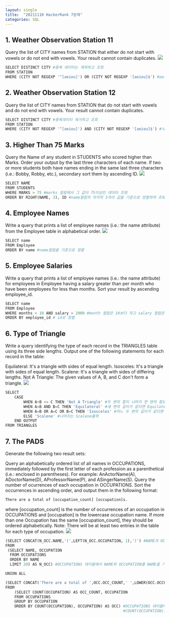 ```yaml
---
layout: single
title:  "20211110 HackerRank 7문제"
categories: SQL
---
```


## 1. Weather Observation Station 11

Query the list of CITY names from STATION that either do not start with vowels or do not end with vowels. Your result cannot contain duplicates.
![](https://i.esdrop.com/d/9760phgt5lnm/GMo0ETmXju.jpeg)


```python
SELECT DISTINCT CITY #중복 데이터는 제외하고 조회
FROM STATION
WHERE (CITY NOT REGEXP '^[aeiou]') OR (CITY NOT REGEXP '[aeiou]$') #aeiou로 시작하거나 끝나는 데이터 제외하고 조회
```

## 2. Weather Observation Station 12

Query the list of CITY names from STATION that do not start with vowels and do not end with vowels. Your result cannot contain duplicates.


```python
SELECT DISTINCT CITY #중복데이터 제거하고 조회
FROM STATION
WHERE (CITY NOT REGEXP '^[aeiou]') AND (CITY NOT REGEXP '[aeiou]$') #시작과 끝이 aeiou인 데이터 제외하고 조회
```

## 3. Higher Than 75 Marks

Query the Name of any student in STUDENTS who scored higher than  Marks. Order your output by the last three characters of each name. If two or more students both have names ending in the same last three characters (i.e.: Bobby, Robby, etc.), secondary sort them by ascending ID.
![](https://i.esdrop.com/d/9760phgt5lnm/HJ5CB51SaH.png)


```python
SELECT NAME
FROM STUDENTS
WHERE MARKS > 75 #marks 컬럼에서 그 값이 75이상인 데이터 조회
ORDER BY RIGHT(NAME, 3), ID #name컬럼의 마지막 3자리 값을 기준으로 정렬하여 조회. 그 값이 값다면 id를 기준으로 정렬
```

## 4. Employee Names

Write a query that prints a list of employee names (i.e.: the name attribute) from the Employee table in alphabetical order.
![](https://i.esdrop.com/d/9760phgt5lnm/NsekFh4qIc.png)


```python
SELECT name
FROM Employee
ORDER BY name #name컬럼을 기준으로 정렬
```

## 5. Employee Salaries

Write a query that prints a list of employee names (i.e.: the name attribute) for employees in Employee having a salary greater than  per month who have been employees for less than  months. Sort your result by ascending employee_id.


```python
SELECT name
FROM Employee
WHERE months < 10 AND salary > 2000 #month 컬럼은 10보다 작고 salary 컬럼은 2000보다 큰 데이터 조회
ORDER BY employee_id # id로 정렬
```

## 6. Type of Triangle

Write a query identifying the type of each record in the TRIANGLES table using its three side lengths. Output one of the following statements for each record in the table:

Equilateral: It's a triangle with  sides of equal length.
Isosceles: It's a triangle with  sides of equal length.
Scalene: It's a triangle with  sides of differing lengths.
Not A Triangle: The given values of A, B, and C don't form a triangle.
![](https://i.esdrop.com/d/9760phgt5lnm/4ptqMIeePT.png)


```python
SELECT
    CASE
        WHEN A+B <= C THEN 'Not A Triangle' #두 변의 합이 나머지 한 변의 합보다 같거나 작으면 Not A Triangle 출력
        WHEN A=B AND B=C THEN 'Equilateral' #세 변의 길이가 같다면 Equilateral 출력
        WHEN A=B OR A=C OR B=C THEN 'Isosceles' #어느 두 변의 길이가 같다면 Isosceles 출력
        ELSE 'Scalene' #나머지는 Scalene출력
    END OUTPUT
FROM TRIANGLES
```

## 7. The PADS

Generate the following two result sets:

Query an alphabetically ordered list of all names in OCCUPATIONS, immediately followed by the first letter of each profession as a parenthetical (i.e.: enclosed in parentheses). For example: AnActorName(A), ADoctorName(D), AProfessorName(P), and ASingerName(S).
Query the number of ocurrences of each occupation in OCCUPATIONS. Sort the occurrences in ascending order, and output them in the following format:


```python
There are a total of [occupation_count] [occupation]s.
```

where [occupation_count] is the number of occurrences of an occupation in OCCUPATIONS and [occupation] is the lowercase occupation name. If more than one Occupation has the same [occupation_count], they should be ordered alphabetically.
Note: There will be at least two entries in the table for each type of occupation.
![](https://i.esdrop.com/d/9760phgt5lnm/iZ6i0Vsj51.png)


```python
(SELECT CONCAT(N_OCC.NAME,'(',LEFT(N_OCC.OCCUPATION, 1),')') #NAME과 OCCUPATION의 첫 문자를 합하여 문자열 출력
FROM 
 (SELECT NAME, OCCUPATION
  FROM OCCUPATIONS
  ORDER BY NAME
  LIMIT 20) AS N_OCC) #OCCUPATIONS 테이블에서 NAME와 OCCUPATION를 NAME을 기준으로 정렬하여 조회

UNION ALL

(SELECT CONCAT('There are a total of ',OCC.OCC_COUNT,' ',LOWER(OCC.OCCUPATION),'s.') #결과를 concat하여 문자열 출력
FROM 
    (SELECT COUNT(OCCUPATION) AS OCC_COUNT, OCCUPATION
    FROM OCCUPATIONS
    GROUP BY OCCUPATION
    ORDER BY COUNT(OCCUPATION), OCCUPATION) AS OCC) #OCCUPATIONS 테이블에서 OCCUPATION을 카운트한 컬럼과 OCCUPATION을 
                                                    #COUNT(OCCUPATION)로 정렬하고 그 값이 같다면 OCCUPATION롤 정렬하여 조회
```
